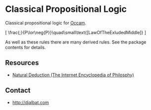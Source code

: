  # Classical Propositional Logic

Classical propositional logic for [Occam](https://occam.science).

\[
\frac{\;}{P\lor\neg{P}}\quad\small\text{[LawOfTheExludedMiddle]}
\]

As well as these rules there are many derived rules. See the package contents for details.

## Resources

* [Natural Deduction (The Internet Encyclopedia of Philosphy)](http://www.iep.utm.edu/nat-ded/#H4)

## Contact

* http://djalbat.com

